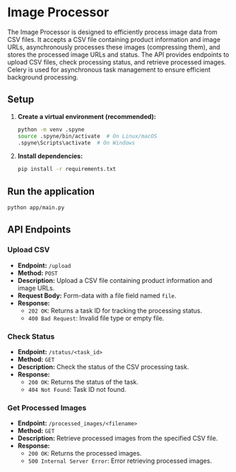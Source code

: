 # Image Processor

The Image Processor is designed to efficiently process image data from CSV files. It accepts a CSV file containing product information and image URLs, asynchronously processes these images (compressing them), and stores the processed image URLs and status. The API provides endpoints to upload CSV files, check processing status, and retrieve processed images. Celery is used for asynchronous task management to ensure efficient background processing.

## Setup

1.  **Create a virtual environment (recommended):**
    ```bash
    python -m venv .spyne
    source .spyne/bin/activate  # On Linux/macOS
    .spyne\Scripts\activate  # On Windows
    ```
2.  **Install dependencies:**
    ```bash
    pip install -r requirements.txt
    ```

## Run the application

```bash
python app/main.py
```

## API Endpoints

### Upload CSV
- **Endpoint:** `/upload`
- **Method:** `POST`
- **Description:** Upload a CSV file containing product information and image URLs.
- **Request Body:** Form-data with a file field named `file`.
- **Response:**
    - `202 OK`: Returns a task ID for tracking the processing status.
    - `400 Bad Request`: Invalid file type or empty file.

### Check Status
- **Endpoint:** `/status/<task_id>`
- **Method:** `GET`
- **Description:** Check the status of the CSV processing task.
- **Response:**
    - `200 OK`: Returns the status of the task.
    - `404 Not Found`: Task ID not found.

### Get Processed Images
- **Endpoint:** `/processed_images/<filename>`
- **Method:** `GET`
- **Description:** Retrieve processed images from the specified CSV file.
- **Response:**
    - `200 OK`: Returns the processed images.
    - `500 Internal Server Error`: Error retrieving processed images.
